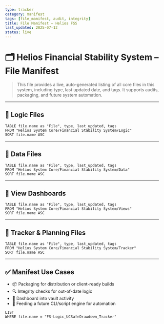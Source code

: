 ```yaml
---
type: tracker
category: manifest
tags: [file_manifest, audit, integrity]
title: File Manifest – Helios FSS
last_updated: 2025-07-12
status: live
---
```


# 🗂️ Helios Financial Stability System – File Manifest

> This file provides a live, auto-generated listing of all core files in this system, including type, last updated date, and tags. It supports audits, packaging, and future system automation.

---

## 📁 Logic Files

```dataview
TABLE file.name as "File", type, last_updated, tags
FROM "Helios System Core/Financial Stability System/Logic"
SORT file.name ASC
```

---

## 📁 Data Files

```dataview
TABLE file.name as "File", type, last_updated, tags
FROM "Helios System Core/Financial Stability System/Data"
SORT file.name ASC
```

---

## 📁 View Dashboards

```dataview
TABLE file.name as "File", type, last_updated, tags
FROM "Helios System Core/Financial Stability System/Views"
SORT file.name ASC
```

---

## 📁 Tracker & Planning Files

```dataview
TABLE file.name as "File", type, last_updated, tags
FROM "Helios System Core/Financial Stability System/Tracker"
SORT file.name ASC
```

---

## ✅ Manifest Use Cases

- 📦 Packaging for distribution or client-ready builds  
- 🔍 Integrity checks for out-of-date logic  
- 📑 Dashboard into vault activity  
- 🧠 Feeding a future CLI/script engine for automation


```dataview
LIST
WHERE file.name = "FS-Logic_UCSafeDrawdown_Tracker"
```

